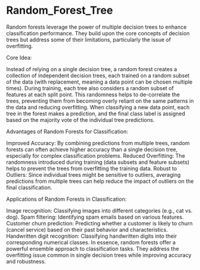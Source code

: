 # Random_Forest_Tree

Random forests leverage the power of multiple decision trees to enhance classification performance. They build upon the core concepts of decision trees but address some of their limitations, particularly the issue of overfitting.

Core Idea:

Instead of relying on a single decision tree, a random forest creates a collection of independent decision trees, each trained on a random subset of the data (with replacement, meaning a data point can be chosen multiple times).
During training, each tree also considers a random subset of features at each split point. This randomness helps to de-correlate the trees, preventing them from becoming overly reliant on the same patterns in the data and reducing overfitting.
When classifying a new data point, each tree in the forest makes a prediction, and the final class label is assigned based on the majority vote of the individual tree predictions.

Advantages of Random Forests for Classification:

Improved Accuracy: By combining predictions from multiple trees, random forests can often achieve higher accuracy than a single decision tree, especially for complex classification problems.
Reduced Overfitting: The randomness introduced during training (data subsets and feature subsets) helps to prevent the trees from overfitting the training data.
Robust to Outliers: Since individual trees might be sensitive to outliers, averaging predictions from multiple trees can help reduce the impact of outliers on the final classification.

Applications of Random Forests in Classification:

Image recognition: Classifying images into different categories (e.g., cat vs. dog).
Spam filtering: Identifying spam emails based on various features.
Customer churn prediction: Predicting whether a customer is likely to churn (cancel service) based on their past behavior and characteristics.
Handwritten digit recognition: Classifying handwritten digits into their corresponding numerical classes.
In essence, random forests offer a powerful ensemble approach to classification tasks. They address the overfitting issue common in single decision trees while improving accuracy and robustness.

